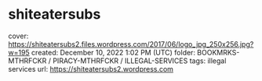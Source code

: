 # shiteatersubs

cover: https://shiteatersubs2.files.wordpress.com/2017/06/logo_jpg_250x256.jpg?w=195
created: December 10, 2022 1:02 PM (UTC)
folder: BOOKMRKS-MTHRFCKR / PIRACY-MTHRFCKR / ILLEGAL-SERVICES
tags: illegal services
url: https://shiteatersubs2.wordpress.com